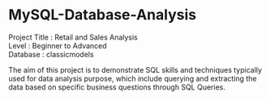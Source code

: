 # MySQL-Database-Analysis

Project Title : Retail and Sales Analysis <br />
Level : Beginner to Advanced <br />
Database : classicmodels <br />

The aim of this project is to demonstrate SQL skills and techniques typically used for data analysis purpose, which include querying and extracting the data based on specific business questions through SQL Queries. 

